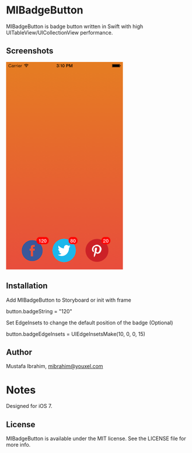# MIBadgeButton

MIBadgeButton is badge button written in Swift with high UITableView/UICollectionView performance.

## Screenshots

![alt tag](https://github.com/mustafaibrahim989/MIBadgeButton-Swift/blob/master/screenshot.png)

## Installation

Add MIBadgeButton to Storyboard or init with frame

button.badgeString = "120"

Set EdgeInsets to change the default position of the badge (Optional)

button.badgeEdgeInsets = UIEdgeInsetsMake(10, 0, 0, 15)

## Author

Mustafa Ibrahim, mibrahim@youxel.com

Notes
============

Designed for iOS 7.

## License

MIBadgeButton is available under the MIT license. See the LICENSE file for more info.

